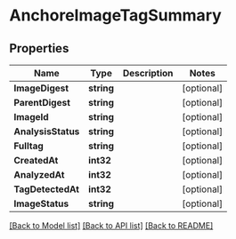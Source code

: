 # AnchoreImageTagSummary

## Properties

Name | Type | Description | Notes
------------ | ------------- | ------------- | -------------
**ImageDigest** | **string** |  | [optional] 
**ParentDigest** | **string** |  | [optional] 
**ImageId** | **string** |  | [optional] 
**AnalysisStatus** | **string** |  | [optional] 
**Fulltag** | **string** |  | [optional] 
**CreatedAt** | **int32** |  | [optional] 
**AnalyzedAt** | **int32** |  | [optional] 
**TagDetectedAt** | **int32** |  | [optional] 
**ImageStatus** | **string** |  | [optional] 

[[Back to Model list]](../README.md#documentation-for-models) [[Back to API list]](../README.md#documentation-for-api-endpoints) [[Back to README]](../README.md)


